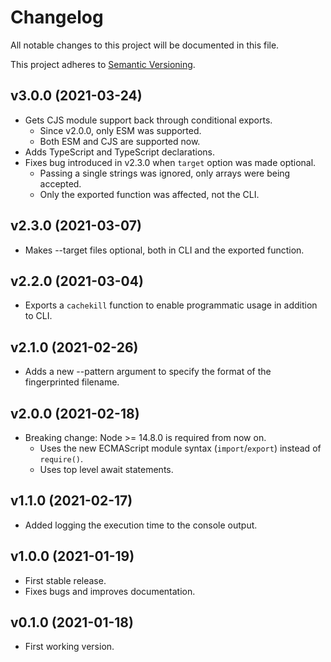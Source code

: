 # Changelog

All notable changes to this project will be documented in this file.

This project adheres to [Semantic Versioning](https://semver.org).

## v3.0.0 (2021-03-24)

- Gets CJS module support back through conditional exports.
  - Since v2.0.0, only ESM was supported.
  - Both ESM and CJS are supported now.
- Adds TypeScript and TypeScript declarations.
- Fixes bug introduced in v2.3.0 when `target` option was made optional.
  - Passing a single strings was ignored, only arrays were being accepted.
  - Only the exported function was affected, not the CLI.

## v2.3.0 (2021-03-07)

- Makes --target files optional, both in CLI and the exported function.

## v2.2.0 (2021-03-04)

- Exports a `cachekill` function to enable programmatic usage in addition to CLI.

## v2.1.0 (2021-02-26)

- Adds a new --pattern argument to specify the format of the fingerprinted filename.

## v2.0.0 (2021-02-18)

- Breaking change: Node >= 14.8.0 is required from now on.
  - Uses the new ECMAScript module syntax (`import`/`export`) instead of `require()`.
  - Uses top level await statements.

## v1.1.0 (2021-02-17)

- Added logging the execution time to the console output.

## v1.0.0 (2021-01-19)

- First stable release.
- Fixes bugs and improves documentation.

## v0.1.0 (2021-01-18)

- First working version.
